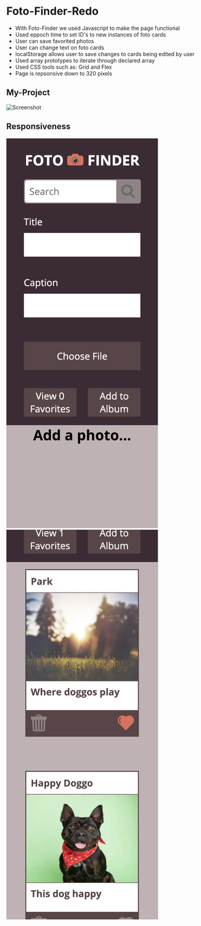 # Foto-Finder-Redo

- With Foto-Finder we used Javascript to make the page functional
- Used eppoch time to set ID's to new instances of foto cards
- User can save favorited photos
- User can change text on foto cards
- localStorage allows user to save changes to cards being edited by user
- Used array prototypes to iterate through declared array
- Used CSS tools such as: Grid and Flex
- Page is repsonsive down to 320 pixels

## My-Project
![Screenshot](iamges/foto.png)

## Responsiveness
![Screenshot](images/foto3.png)
![Screenshot](images/foto2.png)
